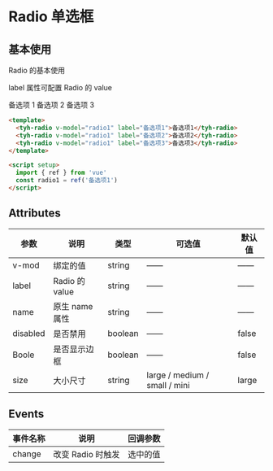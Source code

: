 # Radio 单选框

## 基本使用

Radio 的基本使用

label 属性可配置 Radio 的 value

<tyh-radio v-model="radio1" label="备选项1">备选项 1</tyh-radio>
<tyh-radio v-model="radio1" label="备选项2">备选项 2</tyh-radio>
<tyh-radio v-model="radio1" label="备选项3">备选项 3</tyh-radio>

```html
<template>
  <tyh-radio v-model="radio1" label="备选项1">备选项1</tyh-radio>
  <tyh-radio v-model="radio1" label="备选项2">备选项2</tyh-radio>
  <tyh-radio v-model="radio1" label="备选项3">备选项3</tyh-radio>
</template>

<script setup>
  import { ref } from 'vue'
  const radio1 = ref('备选项1')
</script>
```

## Attributes

| 参数     | 说明           | 类型    | 可选值                        | 默认值 |
| -------- | -------------- | ------- | ----------------------------- | ------ |
| v-mod    | 绑定的值       | string  | ——                            | ——     |
| label    | Radio 的 value | string  | ——                            | ——     |
| name     | 原生 name 属性 | string  | ——                            | ——     |
| disabled | 是否禁用       | boolean | ——                            | false  |
| Boole    | 是否显示边框   | boolean | ——                            | false  |
| size     | 大小尺寸       | string  | large / medium / small / mini | large  |

## Events

| 事件名称 | 说明              | 回调参数 |
| -------- | ----------------- | -------- |
| change   | 改变 Radio 时触发 | 选中的值 |

<script setup>
  import { ref } from 'vue'
  const radio1 = ref('备选项1')
  const radio2 = ref('备选项2')
  const radio3 = ref('备选项3')
  const radio4 = ref('备选项1')
</script>

